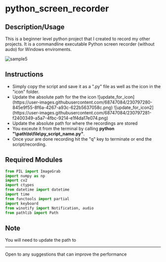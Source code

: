 # python_screen_recorder

## Description/Usage

This is a beginner level python project that I created to record my other projects. It is a commandline executable Python screen recorder (without audo) for Windows enviroments.

![sample5](https://user-images.githubusercontent.com/68747084/230796396-5dcfda01-609c-487e-811c-b21fecf12637.gif)

## Instructions

<ul>
<li>Simply copy the script and save it as a ".py" file as well as the icon in the "icon" folder.</li> 
<li>Update the absolute path for the the icon 
![update_for_icon](https://user-images.githubusercontent.com/68747084/230797280-845e9f55-8f6a-4267-a93c-622b5637058c.png)
![update_for_icon2](https://user-images.githubusercontent.com/68747084/230797281-f2400349-a5a7-4fbc-9214-e1f4da17e074.png)</li>
<li>Update the absolute path for where the recordings are stored </li>
<li>You exceute it from the terminal by calling <b>python "\path\to\file\py_script_name.py"</b>. </li>
<li>Once your are done recording hit the "q" key to terminate or end the script/recording.</li>
</ul>

## Required Modules
```python
from PIL import ImageGrab 
import numpy as np
import cv2 
import ctypes 
from datetime import datetime 
import time 
from functools import partial
import keyboard
from winotify import Notification, audio
from pathlib import Path
```

## Note

You will need to update the path to 

<hr>
Open to any suggestions that can improve the performance




